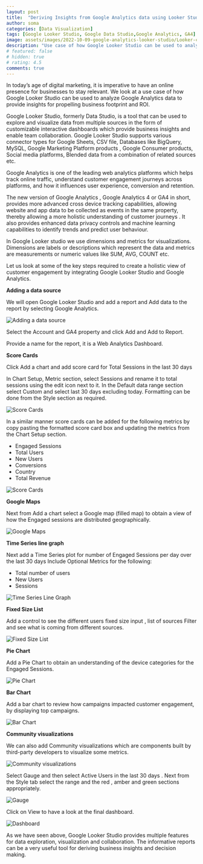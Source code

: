 ```yaml
---
layout: post
title:  "Deriving Insights from Google Analytics data using Looker Studio"
author: soma
categories: [Data Visualization]
tags: [Google Looker Studio, Google Data Studio,Google Analytics, GA4]
image: assets/images/2022-10-09-google-analytics-looker-studio/Looker-cover.jpg
description: "Use case of how Google Looker Studio can be used to analyze Google Analytics data to provide insights for propelling business footprint and ROI."
# featured: false
# hidden: true
# rating: 4.5
comments: true
---
```


In today’s age of digital marketing, it is imperative to have an online presence for businesses to stay relevant.  We look at a use case of how Google Looker Studio can be used to analyze Google Analytics data to provide insights for propelling business footprint and ROI.

Google Looker Studio, formerly Data Studio, is a tool that can be used to explore and visualize data from multiple sources in the form of customizable interactive dashboards which provide business insights and enable team collaboration. Google Looker Studio supports various connector types for Google Sheets, CSV file, Databases like BigQuery, MySQL, Google Marketing Platform products , Google Consumer products, Social media platforms, Blended data from a combination of related sources etc. 

Google Analytics is one of the leading web analytics platforms which helps track online traffic, understand customer engagement journeys across platforms, and how it influences user experience, conversion and retention.

The new version of Google Analytics , Google Analytics 4 or GA4 in short, provides more advanced cross device tracking capabilities, allowing website and app data to be collected as events in the same property, thereby allowing a more holistic understanding of customer journeys . It also provides enhanced data privacy controls and machine learning capabilities to identify trends and predict user behaviour.

In Google Looker studio we use dimensions and metrics for visualizations. Dimensions are labels or descriptions which represent the data and metrics are measurements or numeric values like SUM, AVG, COUNT etc.

Let us look at some of the key  steps required to create a holistic view  of customer engagement by integrating Google Looker Studio and Google Analytics.

**Adding a data source**  

We will open Google Looker Studio and add a report and Add data to the report by selecting Google Analytics.


![Adding a data source](/assets/images/2022-10-09-google-analytics-looker-studio/Looker_Studio_GA_1.jpg)

Select the Account and GA4 property and click Add and Add to Report.

Provide a name for the report, it is a Web Analytics Dashboard.

**Score Cards**

Click Add a chart and add score card for Total Sessions in the last 30 days 

In Chart Setup, Metric section,  select Sessions and rename it to total sessions using the edit icon next to it.
In the Default data range section select Custom and select last 30 days excluding today. Formatting can be done from the Style section as required.

![Score Cards](/assets/images/2022-10-09-google-analytics-looker-studio/Looker_Studio_GA_2.jpg)

In a similar manner score cards can be added for the following metrics by copy pasting the formatted score card box and updating the metrics from the Chart Setup section.

*	Engaged Sessions
*	Total Users
*	New Users
*	Conversions
*	Country
*	Total Revenue

![Score Cards](/assets/images/2022-10-09-google-analytics-looker-studio/Looker_Studio_GA_3.jpg)

**Google Maps**

Next from Add a chart select a Google map (filled map) to obtain a view of how the Engaged sessions are distributed geographically.

![Google Maps](/assets/images/2022-10-09-google-analytics-looker-studio/Looker_Studio_GA_4.jpg)

**Time Series line graph**

Next add a Time Series plot for number of Engaged Sessions per day over the last 30 days 
Include Optional Metrics for the following:

*	Total number of users
*	New Users
*	Sessions

![Time Series Line Graph](/assets/images/2022-10-09-google-analytics-looker-studio/Looker_Studio_GA_5.jpg)

**Fixed Size List**

Add a control to see the different users  fixed size input , list of sources
Filter and see what is coming from different sources.

![Fixed Size List](/assets/images/2022-10-09-google-analytics-looker-studio/Looker_Studio_GA_6.jpg)

**Pie Chart**

Add a Pie Chart to obtain an understanding of the device categories for the Engaged Sessions.

![Pie Chart](/assets/images/2022-10-09-google-analytics-looker-studio/Looker_Studio_GA_7.jpg)

**Bar Chart**

Add a bar chart to review how campaigns impacted customer engagement, by displaying top  campaigns.

![Bar Chart](/assets/images/2022-10-09-google-analytics-looker-studio/Looker_Studio_GA_8.jpg)

**Community visualizations**

We can also add Community visualizations which are components built by third-party developers to visualize some metrics.

![Community visualizations](/assets/images/2022-10-09-google-analytics-looker-studio/Looker_Studio_GA_9.jpg)

Select Gauge and then select Active Users in the last 30 days . Next from the Style tab select the range and the red , amber and green sections appropriately.

![Gauge](/assets/images/2022-10-09-google-analytics-looker-studio/Looker_Studio_GA_10.jpg)

Click on View to have a look at the final dashboard.

![Dashboard](/assets/images/2022-10-09-google-analytics-looker-studio/Looker_Studio_GA_11.jpg)

As we have seen above, Google Looker Studio provides multiple features for data exploration, visualization and collaboration. The informative reports can be a very useful tool for deriving business insights and decision making.















